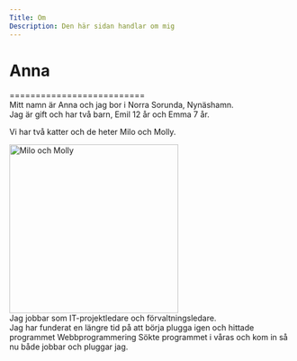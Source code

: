 ```yaml
---
Title: Om
Description: Den här sidan handlar om mig
---
```


<div class="content-box">

<p> <h1> Anna </h1></p>
==========================
<br>Mitt namn är Anna och jag bor i Norra Sorunda, Nynäshamn.
<br>Jag är gift och har två barn, Emil 12 år och Emma 7 år.
<p>Vi har två katter  och de heter Milo och Molly.</p>
<img src="%assets_url%/img/Sover.jpeg" alt="Milo och Molly" width="300">
<br>Jag jobbar som IT-projektledare och förvaltningsledare.
<br>Jag har funderat en längre tid på att börja plugga igen och hittade programmet Webbprogrammering Sökte programmet i våras och kom in så nu både jobbar och pluggar jag.
